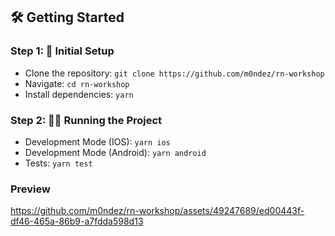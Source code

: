## 🛠️ Getting Started

### Step 1: 🚀 Initial Setup

- Clone the repository: `git clone https://github.com/m0ndez/rn-workshop`
- Navigate: `cd rn-workshop`
- Install dependencies: `yarn`

### Step 2: 🏃‍♂️ Running the Project

- Development Mode (IOS): `yarn ios`
- Development Mode (Android): `yarn android`
- Tests: `yarn test`


### Preview

https://github.com/m0ndez/rn-workshop/assets/49247689/ed00443f-df46-465a-86b9-a7fdda598d13


